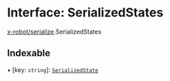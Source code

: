# Interface: SerializedStates

[x-robot/serialize](../modules/x_robot_serialize.md).SerializedStates

## Indexable

▪ [key: `string`]: [`SerializedState`](x_robot_serialize.SerializedState.md)
